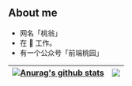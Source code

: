 

<!--
**crazylxr/crazylxr** is a ✨ _special_ ✨ repository because its `README.md` (this file) appears on your GitHub profile.

Here are some ideas to get you started:

- 🔭 I’m currently working on ...
- 🌱 I’m currently learning ...
- 👯 I’m looking to collaborate on ...
- 🤔 I’m looking for help with ...
- 💬 Ask me about ...
- 📫 How to reach me: ...
- 😄 Pronouns: ...
- ⚡ Fun fact: ...
-->

## About me
- 网名「桃翁」
- 在 🐜 工作。
- 有一个公众号「前端桃园」

| <a href="https://github.com/crazylxr/github-readme-stats"><img align="center" src="https://github-readme-stats.vercel.app/api?username=crazylxr&show_icons=true&include_all_commits=true&theme=buefy&hide_border=true" alt="Anurag's github stats" /></a> | <a href="https://github.com/crazylxr/github-readme-stats"><img align="center" src="https://github-readme-stats.vercel.app/api/top-langs/?username=crazylxr&layout=compact&theme=buefy&hide_border=true" /></a> |
| ------------- | ------------- |

